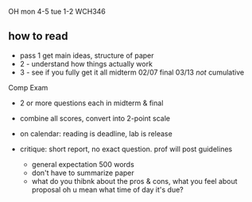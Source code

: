 OH mon 4-5 tue 1-2 WCH346

## how to read
- pass 1 get main ideas, structure of paper
- 2 - understand how things actually work
- 3 - see if you fully get it all
midterm 02/07
final 03/13
_not_ cumulative

Comp Exam
- 2 or more questions each in midterm & final
- combine all scores, convert into 2-point scale

- on calendar: reading is deadline, lab is release

- critique: short report, no exact question. prof will post guidelines
	- general expectation 500 words
	- don't have to summarize paper
	- what do you thibnk about the pros & cons, what you feel about proposal 
oh u mean what time of day it's due?